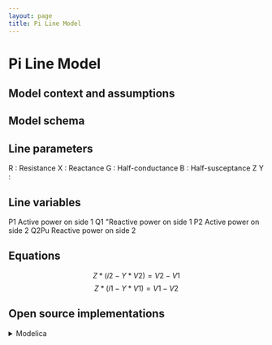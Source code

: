 ```yaml
---
layout: page
title: Pi Line Model
---
```


# Pi Line Model

## Model context and assumptions

## Model schema

## Line parameters

  R : Resistance
  X : Reactance
  G : Half-conductance
  B : Half-susceptance
  Z
  Y :

## Line variables

  P1 Active power on side 1
  Q1 "Reactive power on side 1
  P2 Active power on side 2
  Q2Pu Reactive power on side 2

## Equations

 $$Z * (i2 - Y * V2) = V2  - V1 $$
 $$Z * (i1 - Y * V1) = V1 - V2 $$

## Open source implementations

<details>
<summary>Modelica</summary>
<br>
[Dynawo public library](https://github.com/dynawo/dynawo/blob/master/dynawo/sources/Models/Modelica/Dynawo/Electrical/Lines/Line.mo).
</details>
